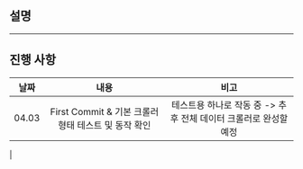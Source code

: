 ## 설명

---
## 진행 사항
|날짜|내용|비고|
|:---:|:---:|:---:|
|04.03|First Commit & 기본 크롤러 형태 테스트 및 동작 확인|테스트용 하나로 작동 중 -> 추후 전체 데이터 크롤러로 완성할 예정|
|
